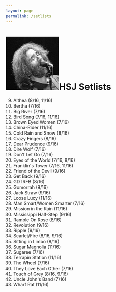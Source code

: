 ```yaml
---
layout: page
permalink: /setlists
---
```



<h1><img class="ui avatar image" src="/images/jerryavatar.jpg">HSJ Setlists</h1>

9. Althea (8/16, 11/16)
1. Bertha (7/16)
2. Big River (7/16)
2. Bird Song (7/16, 11/16)
3. Brown Eyed Women (7/16)
4. China-Rider (11/16)
9. Cold Rain and Snow (8/16)
9. Crazy Fingers (8/16)
9. Dear Prudence (9/16)
9. Dire Wolf (7/16)
6. Don't Let Go (7/16)
4. Eyes of the World (7/16, 8/16)
5. Franklin's Tower (7/16, 11/16)
9. Friend of the Devil (9/16)
9. Get Back (9/16)
9. GDTRFB (8/16)
9. Gomorrah (9/16)
9. Jack Straw (9/16)
9. Loose Lucy (11/16)
7. Man Smart/Women Smarter (7/16)
8. Mission in the Rain (11/16)
9. Mississippi Half-Step (9/16)
9. Ramble On Rose (8/16)
9. Revolution (9/16)
9. Ripple (9/16)
9. Scarlet/Fire (8/16, 9/16)
9. Sitting in Limbo (8/16)
9. Sugar Magnolia (11/16)
8. Sugaree (7/16)
8. Terrapin Station (11/16)
9. The Wheel (7/16)
9. They Love Each Other (7/16)
9. Touch of Grey (8/16, 9/16)
9. Uncle John's Band (7/16)
9. Wharf Rat (11/16)



 
